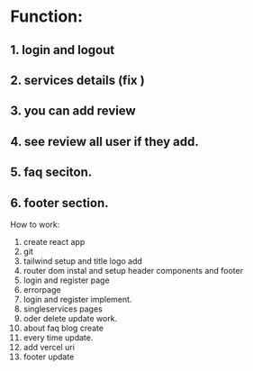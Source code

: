 
# Function:

## 1. login and logout 
## 2. services details (fix )
## 3. you can add review
## 4. see review all user if they add.
## 5. faq seciton.
## 6. footer section.


How to work:
 1. create react app
 2. git 
 3. tailwind setup and title logo add
 4. router dom instal and setup header components and footer
 6. login and register page
 5. errorpage
 6. login and register implement.
 7. singleservices pages 
 8. oder delete update work.
 9. about faq blog create 
 10. every time update.
 11. add vercel uri
 12. footer update



